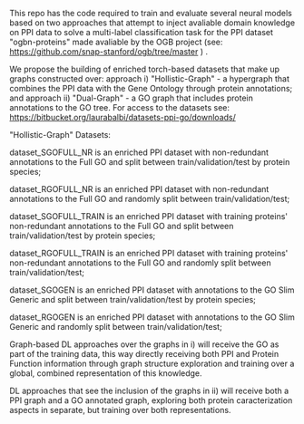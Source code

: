 This repo has the code required to train and evaluate several neural models based on two approaches that attempt to inject avaliable domain knowledge on PPI data to solve a multi-label classification task for the PPI dataset "ogbn-proteins" made avaliable by the OGB project (see: https://github.com/snap-stanford/ogb/tree/master ) .


We propose the building of enriched torch-based datasets that make up graphs constructed over: approach i) "Hollistic-Graph" - a hypergraph that combines the PPI data with the Gene Ontology through protein annotations; and approach ii) "Dual-Graph" - a GO graph that includes protein annotations to the GO tree.
For access to the datasets see: https://bitbucket.org/laurabalbi/datasets-ppi-go/downloads/

"Hollistic-Graph" Datasets:

dataset_SGOFULL_NR is an enriched PPI dataset with non-redundant annotations to the Full GO and split between train/validation/test by protein species;

dataset_RGOFULL_NR is an enriched PPI dataset with non-redundant annotations to the Full GO and randomly split between train/validation/test;

dataset_SGOFULL_TRAIN is an enriched PPI dataset with training proteins' non-redundant annotations to the Full GO and split between train/validation/test by protein species;

dataset_RGOFULL_TRAIN is an enriched PPI dataset with training proteins' non-redundant annotations to the Full GO and randomly split between train/validation/test;

dataset_SGOGEN is an enriched PPI dataset with annotations to the GO Slim Generic and split between train/validation/test by protein species;

dataset_RGOGEN is an enriched PPI dataset with annotations to the GO Slim Generic and randomly split between train/validation/test;


Graph-based DL approaches over the graphs in i) will receive the GO as part of the training data, this way directly receiving both PPI and Protein Function information through graph structure exploration and training over a global, combined representation of this knowledge.

DL approaches that see the inclusion of the graphs in ii) will receive both a PPI graph and a GO annotated graph, exploring both protein caracterization aspects in separate, but training over both representations.

